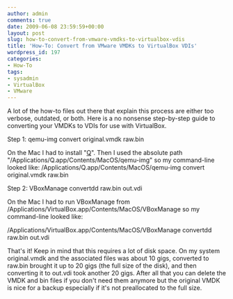 ```yaml
---
author: admin
comments: true
date: 2009-06-08 23:59:59+00:00
layout: post
slug: how-to-convert-from-vmware-vmdks-to-virtualbox-vdis
title: 'How-To: Convert from VMware VMDKs to VirtualBox VDIs'
wordpress_id: 197
categories:
- How-To
tags:
- sysadmin
- VirtualBox
- VMware
---
```


A lot of the how-to files out there that explain this process are either too verbose, outdated, or both.  Here is a no nonsense step-by-step guide to converting your VMDKs to VDIs for use with VirtualBox.

Step 1: qemu-img convert original.vmdk raw.bin

On the Mac I had to install "[Q](http://www.kju-app.org/)".  Then I used the absolute path "/Applications/Q.app/Contents/MacOS/qemu-img" so my command-line looked like: /Applications/Q.app/Contents/MacOS/qemu-img convert original.vmdk raw.bin

Step 2: VBoxManage convertdd raw.bin out.vdi

On the Mac I had to run VBoxManage from /Applications/VirtualBox.app/Contents/MacOS/VBoxManage so my command-line looked like:

/Applications/VirtualBox.app/Contents/MacOS/VBoxManage convertdd raw.bin out.vdi

That's it!  Keep in mind that this requires a lot of disk space.  On my system original.vmdk and the associated files was about 10 gigs, converted to raw.bin brought it up to 20 gigs (the full size of the disk), and then converting it to out.vdi took another 20 gigs.  After all that you can delete the VMDK and bin files if you don't need them anymore but the original VMDK is nice for a backup especially if it's not preallocated to the full size.
